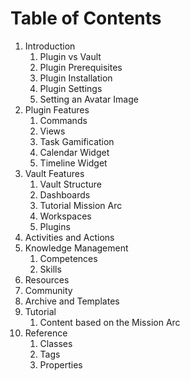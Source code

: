 # Table of Contents

1. Introduction
	1. Plugin vs Vault
	2. Plugin Prerequisites
	3. Plugin Installation
	4. Plugin Settings
	5. Setting an Avatar Image
2. Plugin Features
	1. Commands
	2. Views
	3. Task Gamification
	4. Calendar Widget
	5. Timeline Widget
3. Vault Features
	1. Vault Structure
	2. Dashboards
	3. Tutorial Mission Arc
	4. Workspaces
	5. Plugins
4. Activities and Actions
5. Knowledge Management
	1. Competences
	2. Skills
6. Resources
7. Community
8. Archive and Templates
9. Tutorial
	1. Content based on the Mission Arc
10. Reference
	1. Classes
	2. Tags
	3. Properties